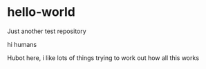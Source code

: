 # hello-world
Just another test repository

hi humans

Hubot here, i like lots of things
trying to work out how all this works
